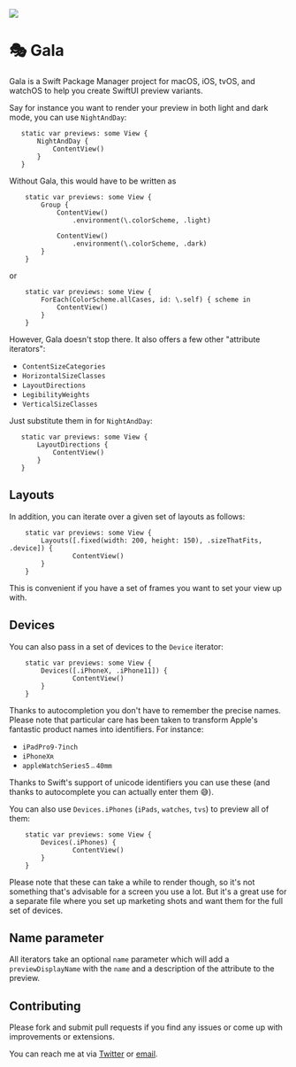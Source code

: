 [![](https://img.shields.io/badge/🏟-Open%20in%20Arena-yellow)](https://swifthub.site/app?dependencies=finestructure/gala)


# 🎭 Gala

Gala is a Swift Package Manager project for macOS, iOS, tvOS, and watchOS to help you create SwiftUI preview variants.

Say for instance you want to render your preview in both light and dark mode, you can use `NightAndDay`:

```
   static var previews: some View {
       NightAndDay {
           ContentView()
       }
   }
```

Without Gala, this would have to be written as

```
    static var previews: some View {
        Group {
            ContentView()
                .environment(\.colorScheme, .light)

            ContentView()
                .environment(\.colorScheme, .dark)
        }
    }
```

or

```
    static var previews: some View {
        ForEach(ColorScheme.allCases, id: \.self) { scheme in
            ContentView()
        }
    }
```

However, Gala doesn't stop there. It also offers a few other "attribute iterators":

- `ContentSizeCategories`
- `HorizontalSizeClasses`
- `LayoutDirections`
- `LegibilityWeights`
- `VerticalSizeClasses`

Just substitute them in for `NightAndDay`:

```
   static var previews: some View {
       LayoutDirections {
           ContentView()
       }
   }
```

## Layouts

In addition, you can iterate over a given set of layouts as follows:

```
    static var previews: some View {
        Layouts([.fixed(width: 200, height: 150), .sizeThatFits, .device]) {
                ContentView()
        }
    }
```

This is convenient if you have a set of frames you want to set your view up with.

## Devices

You can also pass in a set of devices to the `Device` iterator:

```
    static var previews: some View {
        Devices([.iPhoneX, .iPhone11]) {
                ContentView()
        }
    }
```

Thanks to autocompletion you don't have to remember the precise names. Please note that particular care has been taken to transform Apple's fantastic product names into identifiers. For instance:

- `iPadPro9·7inch`
- `iPhoneXʀ`
- `appleWatchSeries5﹘40mm`

Thanks to Swift's support of unicode identifiers you can use these (and thanks to autocomplete you can actually enter them 😅).

You can also use `Devices.iPhones` (`iPads`, `watches`, `tvs`) to preview all of them:

```
    static var previews: some View {
        Devices(.iPhones) {
                ContentView()
        }
    }
```

Please note that these can take a while to render though, so it's not something that's advisable for a screen you use a lot. But it's a great use for a separate file where you set up marketing shots and want them for the full set of devices.

## Name parameter

All iterators take an optional `name` parameter which will add a `previewDisplayName` with the `name` and a description of the attribute to the preview.

## Contributing

Please fork and submit pull requests if you find any issues or come up with improvements or extensions.

You can reach me at via [Twitter](https://twitter.com/_sa_s) or [email](mailto:sas+blog@finestructure.co).
